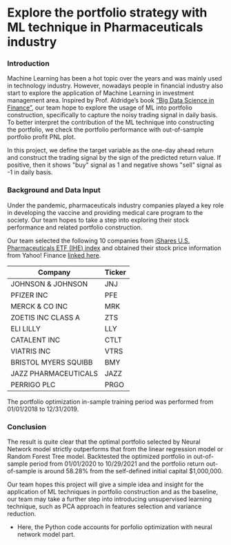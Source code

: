 # Explore the portfolio strategy with ML technique in Pharmaceuticals industry

### Introduction

Machine Learning has been a hot topic over the years and was mainly used in technology industry. However, nowadays people in financial industry also start to explore the application of Machine Learning in investment management area. Inspired by Prof. Aldridge’s book [“Big Data Science in Finance”](https://www.bdfbook.com/), our team hope to explore the usage of ML into portfolio construction, specifically to capture the noisy trading signal in daily basis. To better interpret the contribution of the ML technique into constructing the portfolio, we check the portfolio performance with out-of-sample portfolio profit PNL plot.

In this project, we define the target variable as the one-day ahead return and construct the trading signal by the sign of the predicted return value. If positive, then it shows "buy" signal as 1 and negative shows "sell" signal as -1 in daily basis.

### Background and Data Input
Under the pandemic, pharmaceuticals industry companies played a key role in developing the vaccine and providing medical care program to the society. Our team hopes to take a step into exploring their stock performance and related portfolio construction.

Our team selected the following 10 companies from [iShares U.S. Pharmaceuticals ETF (IHE) index](https://www.ishares.com/us/products/239519/ishares-us-pharmaceuticals-etf) and obtained their stock price information from Yahoo! Finance [linked here](https://finance.yahoo.com/). 

| Company | Ticker |
| ------------- | ------------- |
| JOHNSON & JOHNSON | JNJ |
| PFIZER INC | PFE |
| MERCK & CO INC | MRK |
| ZOETIS INC CLASS A | ZTS |
| ELI LILLY | LLY |
| CATALENT INC | CTLT |
| VIATRIS INC | VTRS |
| BRISTOL MYERS SQUIBB | BMY |
| JAZZ PHARMACEUTICALS | JAZZ |
| PERRIGO PLC | PRGO |

The portfolio optimization in-sample training period was performed from 01/01/2018 to 12/31/2019.

### Conclusion
The result is quite clear that the optimal portfolio selected by Neural Network model strictly outperforms that from the linear regression model or Random Forest Tree model. Backtested the optimized portfolio in out-of-sample period from 01/01/2020 to 10/29/2021 and the portfolio return out-of-sample is around 58.28% from the self-defined initial capital $1,000,000.

Our team hopes this project will give a simple idea and insight for the application of ML techniques in portfolio construction and as the baseline, our team may take a further step into introducing unsupervised learning technique, such as PCA approach in features selection and variance reduction.  

- Here, the Python code accounts for porfolio optimization with neural network model part.
